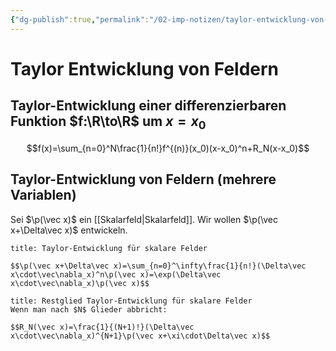 ```yaml
---
{"dg-publish":true,"permalink":"/02-imp-notizen/taylor-entwicklung-von-feldern/"}
---
```


# Taylor Entwicklung von Feldern
## Taylor-Entwicklung einer differenzierbaren Funktion $f:\R\to\R$ um $x=x_0$
$$f(x)=\sum_{n=0}^N\frac{1}{n!}f^{(n)}(x_0)(x-x_0)^n+R_N(x-x_0)$$

## Taylor-Entwicklung von Feldern (mehrere Variablen)

Sei $\p(\vec x)$ ein [[Skalarfeld|Skalarfeld]]. Wir wollen $\p(\vec x+\Delta\vec x)$ entwickeln. 

```ad-equation
title: Taylor-Entwicklung für skalare Felder

$$\p(\vec x+\Delta\vec x)=\sum_{n=0}^\infty\frac{1}{n!}(\Delta\vec x\cdot\vec\nabla_x)^n\p(\vec x)=\exp(\Delta\vec x\cdot\vec\nabla_x)\p(\vec x)$$
```

```ad-equation
title: Restglied Taylor-Entwicklung für skalare Felder
Wenn man nach $N$ Glieder abbricht:

$$R_N(\vec x)=\frac{1}{(N+1)!}(\Delta\vec x\cdot\vec\nabla_x)^{N+1}\p(\vec x+\xi\cdot\Delta\vec x)$$
```


